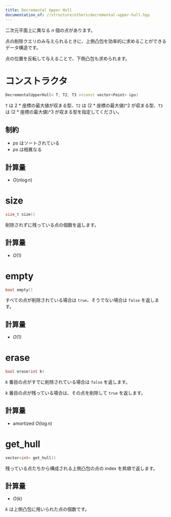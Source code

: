 ```yaml
---
title: Decremental Upper Hull
documentation_of: //structure/others/decremental-upper-hull.hpp
---
```


二次元平面上に異なる $n$ 個の点があります。

点の削除クエリのみ与えられるときに、上側凸包を効率的に求めることができるデータ構造です。

点の位置を反転して与えることで、下側凸包も求められます。

# コンストラクタ

```cpp
DecrementalUpperHull< T, T2, T3 >(const vector<Point> &ps)
```

`T` は 2 * 座標の最大値が収まる型、`T2` は (2 * 座標の最大値)^2 が収まる型、`T3` は (2 * 座標の最大値)^3 が収まる型を指定してください。

## 制約

- $ps$ はソートされている
- $ps$ は相異なる

## 計算量

- $O(n \log n)$

# size

```cpp
size_t size()
```

削除されずに残っている点の個数を返します。

## 計算量

- $O(1)$

# empty

```cpp
bool empty()
```

すべての点が削除されている場合は `true`、そうでない場合は `false` を返します。

## 計算量

- $O(1)$

# erase

```cpp
bool erase(int k)
```

$k$ 番目の点がすでに削除されている場合は `false` を返します。

$k$ 番目の点が残っている場合は、その点を削除して `true` を返します。

## 計算量

- amortized $O(\log n)$

# get_hull

```cpp
vector<int> get_hull()
```

残っている点たちから構成される上側凸包の点の index を昇順で返します。

## 計算量

- $O(k)$

$k$ は上側凸包に用いられた点の個数です。
